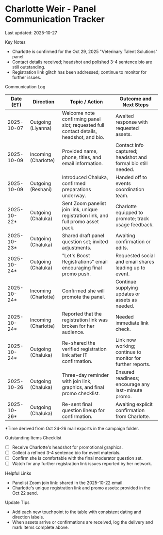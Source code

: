 Charlotte Weir - Panel Communication Tracker
===========================================

Last updated: 2025-10-27

Key Notes
- Charlotte is confirmed for the Oct 29, 2025 "Veterinary Talent Solutions" panel.
- Contact details received; headshot and polished 3-4 sentence bio are still outstanding.
- Registration link glitch has been addressed; continue to monitor for further issues.

Communication Log

| Date (ET)   | Direction | Topic / Action                                                                     | Outcome and Next Steps                                                              |
|-------------|-----------|------------------------------------------------------------------------------------|-------------------------------------------------------------------------------------|
| 2025-10-07  | Outgoing (Liyanna) | Welcome note confirming panel slot; requested full contact details, headshot, and bio. | Awaited response with requested assets.                                             |
| 2025-10-09  | Incoming (Charlotte) | Provided name, phone, titles, and email information.                              | Contact info captured; headshot and formal bio still needed.                        |
| 2025-10-09  | Outgoing (Reshani) | Introduced Chaluka, confirmed preparations underway.                               | Handed off to events coordination team.                                             |
| 2025-10-22* | Outgoing (Chaluka) | Sent Zoom panelist join link, unique registration link, and full promo asset pack.  | Charlotte equipped to promote; track usage feedback.                                |
| 2025-10-23* | Outgoing (Chaluka) | Shared draft panel question set; invited adjustments.                               | Awaiting confirmation or edits.                                                     |
| 2025-10-24* | Outgoing (Chaluka) | "Let's Boost Registrations" email encouraging final promo push.                     | Requested social and email shares leading up to event.                              |
| 2025-10-24* | Incoming (Charlotte) | Confirmed she will promote the panel.                                               | Continue supplying updates or assets as needed.                                     |
| 2025-10-24* | Incoming (Charlotte) | Reported that the registration link was broken for her audience.                    | Needed immediate link check.                                                        |
| 2025-10-24* | Outgoing (Chaluka) | Re-shared the verified registration link after IT confirmation.                     | Link now working; continue to monitor for further reports.                          |
| 2025-10-26  | Outgoing (Chaluka) | Three-day reminder with join link, graphics, and final promo checklist.             | Ensured readiness; encourage any last-minute promo.                                 |
| 2025-10-26* | Outgoing (Chaluka) | Re-sent final question lineup for confirmation.                                     | Awaiting explicit confirmation from Charlotte.                                      |

*Time derived from Oct 24-26 mail exports in the campaign folder.

Outstanding Items Checklist
- [ ] Receive Charlotte's headshot for promotional graphics.
- [ ] Collect a refined 3-4 sentence bio for event materials.
- [ ] Confirm she is comfortable with the final moderator question set.
- [ ] Watch for any further registration link issues reported by her network.

Helpful Links
- Panelist Zoom join link: shared in the 2025-10-22 email.
- Charlotte's unique registration link and promo assets: provided in the Oct 22 send.

Update Tips
- Add each new touchpoint to the table with consistent dating and direction labels.
- When assets arrive or confirmations are received, log the delivery and mark items complete above.
